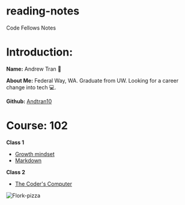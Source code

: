# reading-notes
Code Fellows Notes
# Introduction: 

**Name:** Andrew Tran 🐸

**About Me:** Federal Way, WA. Graduate from UW. Looking for a career change into tech 💻.

**Github:** [Andtran10](https://github.com/Andtran10)

# Course: 102
**Class 1**
   - [Growth mindset](https://andtran10.github.io/reading-notes/Code-102/Growth-mindset)
   - [Markdown](https://andtran10.github.io/reading-notes/Code-102/Markdown)

**Class 2**
   - [The Coder's Computer](https://andtran10.github.io/reading-notes/Code-102/The-Coder's-Computer)
   





![Flork-pizza](https://github.com/Andtran10/reading-notes/assets/142632265/236c8f1d-95ef-4110-b8c6-274612805e8e)


